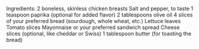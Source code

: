 Ingredients:
    2 boneless, skinless chicken breasts
    Salt and pepper, to taste
    1 teaspoon paprika (optional for added flavor)
    2 tablespoons olive oil
    4 slices of your preferred bread (sourdough, whole wheat, etc.)
    Lettuce leaves
    Tomato slices
    Mayonnaise or your preferred sandwich spread
    Cheese slices (optional, like cheddar or Swiss)
    1 tablespoon butter (for toasting the bread)
